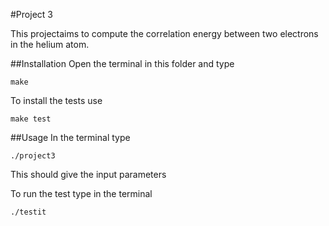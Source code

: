 #Project 3

This projectaims to compute the correlation energy between two electrons in the helium atom.

##Installation
Open the terminal in this folder and type

```
make
```

To install the tests use

```
make test
```

##Usage
In the terminal type

```
./project3
```

This should give the input parameters

To run the test type in the terminal

```
./testit
```
